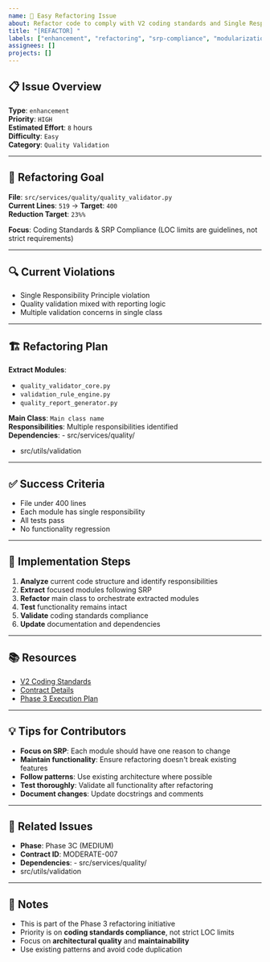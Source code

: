 ```yaml
---
name: 🚀 Easy Refactoring Issue
about: Refactor code to comply with V2 coding standards and Single Responsibility Principle
title: "[REFACTOR] "
labels: ["enhancement", "refactoring", "srp-compliance", "modularization", "good first issue", "easy"]
assignees: []
projects: []
---
```


## 📋 **Issue Overview**

**Type**: `enhancement`  
**Priority**: `HIGH`  
**Estimated Effort**: `8` hours  
**Difficulty**: `Easy`  
**Category**: `Quality Validation`

---

## 🎯 **Refactoring Goal**

**File**: `src/services/quality/quality_validator.py`  
**Current Lines**: `519` → **Target**: `400`  
**Reduction Target**: `23%%`

**Focus**: Coding Standards & SRP Compliance (LOC limits are guidelines, not strict requirements)

---

## 🔍 **Current Violations**

- Single Responsibility Principle violation
- Quality validation mixed with reporting logic
- Multiple validation concerns in single class

---

## 🏗️ **Refactoring Plan**

**Extract Modules**:
- `quality_validator_core.py`
- `validation_rule_engine.py`
- `quality_report_generator.py`

**Main Class**: `Main class name`  
**Responsibilities**: Multiple responsibilities identified  
**Dependencies**: - src/services/quality/
- src/utils/validation

---

## ✅ **Success Criteria**

- File under 400 lines
- Each module has single responsibility
- All tests pass
- No functionality regression

---

## 🚀 **Implementation Steps**

1. **Analyze** current code structure and identify responsibilities
2. **Extract** focused modules following SRP
3. **Refactor** main class to orchestrate extracted modules
4. **Test** functionality remains intact
5. **Validate** coding standards compliance
6. **Update** documentation and dependencies

---

## 📚 **Resources**

- [V2 Coding Standards](../docs/CODING_STANDARDS.md)
- [Contract Details](../contracts/phase3c_standard_moderate_contracts.json)
- [Phase 3 Execution Plan](../contracts/PHASE3_COMPLETE_EXECUTION_PLAN.md)

---

## 💡 **Tips for Contributors**

- **Focus on SRP**: Each module should have one reason to change
- **Maintain functionality**: Ensure refactoring doesn't break existing features
- **Follow patterns**: Use existing architecture where possible
- **Test thoroughly**: Validate all functionality after refactoring
- **Document changes**: Update docstrings and comments

---

## 🔗 **Related Issues**

- **Phase**: Phase 3C (MEDIUM)
- **Contract ID**: MODERATE-007
- **Dependencies**: - src/services/quality/
- src/utils/validation

---

## 📝 **Notes**

- This is part of the Phase 3 refactoring initiative
- Priority is on **coding standards compliance**, not strict LOC limits
- Focus on **architectural quality** and **maintainability**
- Use existing patterns and avoid code duplication
